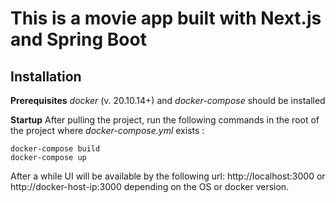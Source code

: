 # This is a movie app built with Next.js and Spring Boot

## Installation

**Prerequisites**
*docker* (v.  20.10.14+) and *docker-compose* should be installed

**Startup**
After pulling the project, run the following commands in the root of the project where *docker-compose.yml* exists :

    docker-compose build
    docker-compose up

After a while UI will be available by the following url:
http://localhost:3000 or http://docker-host-ip:3000
depending on the OS or docker version.